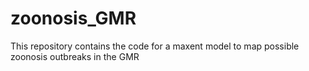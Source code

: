 # zoonosis_GMR
This repository contains the code for a maxent model to map possible zoonosis outbreaks in the GMR
